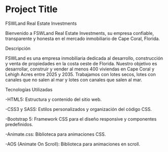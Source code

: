 
# Project Title


FSWLand Real Estate Investments

Bienvenido a FSWLand Real Estate Investments, su empresa confiable, transparente y honesta en el mercado inmobiliario de Cape Coral, Florida.



Descripción

FSWLand es una empresa inmobiliaria dedicada al desarrollo, construcción y venta de propiedades en la costa oeste de Florida. Nuestro objetivo es desarrollar, construir y vender al menos 400 viviendas en Cape Coral y Lehigh Acres entre 2025 y 2035. Trabajamos con lotes secos, lotes con canales que no salen al mar y lotes con canales que salen al mar.



Tecnologías Utilizadas

-HTML5: Estructura y contenido del sitio web.

-CSS3 y SASS: Estilos personalizados y organización del código CSS.

-Bootstrap 5: Framework CSS para el diseño responsive y componentes predefinidos.

-Animate.css: Biblioteca para animaciones CSS.

-AOS (Animate On Scroll): Biblioteca para animaciones en scroll.

